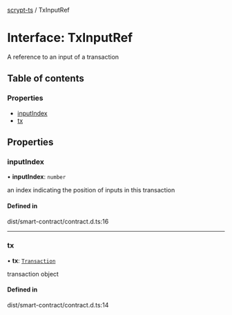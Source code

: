 [scrypt-ts](../README.md) / TxInputRef

# Interface: TxInputRef

A reference to an input of a transaction

## Table of contents

### Properties

- [inputIndex](TxInputRef.md#inputindex)
- [tx](TxInputRef.md#tx)

## Properties

### inputIndex

• **inputIndex**: `number`

an index indicating the position of inputs in this transaction

#### Defined in

dist/smart-contract/contract.d.ts:16

___

### tx

• **tx**: [`Transaction`](../classes/bsv.Transaction-1.md)

transaction object

#### Defined in

dist/smart-contract/contract.d.ts:14
